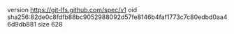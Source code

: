 version https://git-lfs.github.com/spec/v1
oid sha256:82de0c8fdfb88bc9052988092d57fe8146b4faf1773c7c80edbd0aa46d9db881
size 628
